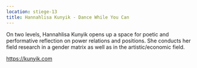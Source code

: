 ```yaml
---
location: stiege-13
title: Hannahlisa Kunyik - Dance While You Can
---
```

On two levels, Hannahlisa Kunyik opens up a space for poetic and performative reflection on power relations and positions. She conducts her field research in a gender matrix as well as in the artistic/economic field.

https://kunyik.com